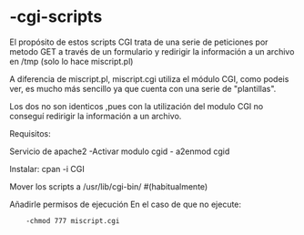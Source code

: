 # -cgi-scripts

El propósito de estos scripts CGI trata de una serie de peticiones por metodo GET a través
de un formulario y redirigir la información a un archivo en /tmp (solo lo hace miscript.pl)

A diferencia de miscript.pl, miscript.cgi utiliza el módulo CGI, como podeis ver, es mucho
más sencillo ya que cuenta con una serie de "plantillas".

Los dos no son identicos ,pues con la utilización del modulo CGI no conseguí redirigir la 
información a un archivo.


Requisitos:

Servicio de apache2
   -Activar modulo cgid
             - a2enmod cgid

Instalar:  cpan -i CGI

Mover los scripts a /usr/lib/cgi-bin/		#(habitualmente)

Añadirle permisos de ejecución 
En el caso de que no ejecute:

        -chmod 777 miscript.cgi
